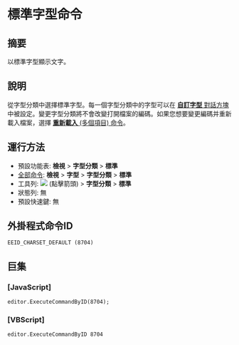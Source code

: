 # 標準字型命令

## 摘要

以標準字型顯示文字。

## 說明

從字型分類中選擇標準字型。每一個字型分類中的字型可以在 [**自訂字型** 對話方塊](../../dlg/properties/font/index) 中被設定。變更字型分類將不會改變打開檔案的編碼。如果您想要變更編碼并重新載入檔案，選擇 [**重新載入** (多個項目) 命令](../file/file_reload_defined)。

## 運行方法

- 預設功能表: **檢視** \> **字型分類** \> **標準**
- [全部命令](../tools/all_commands): **檢視** \> **字型** >
**字型分類** \> **標準**
- 工具列: ![](../../images/fontpopup..png)
(點擊箭頭) \> **字型分類** \> **標準**
- 狀態列: 無
- 預設快速鍵: 無

## 外掛程式命令ID

```
EEID_CHARSET_DEFAULT (8704)
```

## 巨集

### \[JavaScript\]

```
editor.ExecuteCommandByID(8704);
```

### \[VBScript\]

```
editor.ExecuteCommandByID 8704
```
